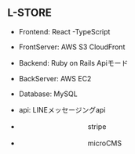 ## L-STORE

- Frontend: React -TypeScript

- FrontServer: AWS S3 CloudFront

- Backend: Ruby on Rails Apiモード

- BackServer: AWS EC2

- Database: MySQL

- api: LINEメッセージングapi
- 　　　　　　　　　　stripe
- 　　　　　　　　　　microCMS
